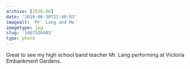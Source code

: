 ```yaml
---
archive: [2016-06]
date: '2016-06-30T22:40:03'
imagealt: 'Mr. Lang and Me'
imagetype: jpg
slug: '1467326403'
type: photo
---
```


Great to see my high school band teacher Mr. Lang performing at Victoria
Embankment Gardens.

